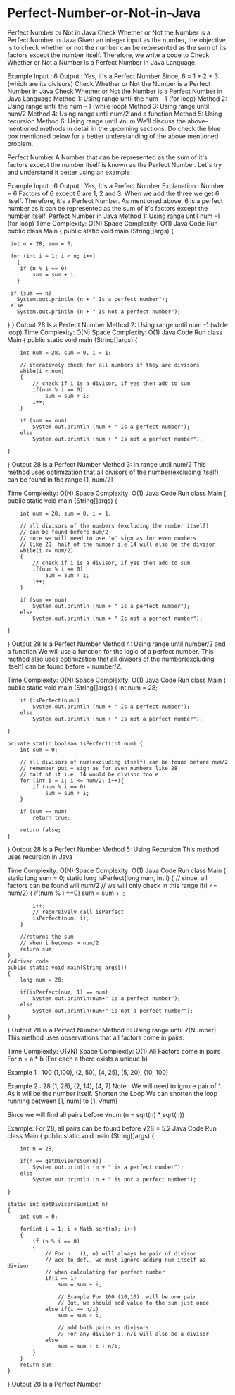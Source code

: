 # Perfect-Number-or-Not-in-Java

Perfect Number or Not in Java
Check Whether or Not the Number is a Perfect Number in Java
Given an integer input as the number, the objective is to check whether or not the number can be represented as the sum of its factors except the number itself. Therefore, we write a code to Check Whether or Not a Number is a Perfect Number in Java Language.

Example
Input : 6
Output : Yes, it's a Perfect Number
Since, 6 = 1 + 2 + 3 (which are its divisors)
Check Whether or Not the Number is a Perfect Number in Java
Check Whether or Not the Number is a Perfect Number in Java Language
Method 1: Using range until the num – 1 (for loop)
Method 2: Using range until the num – 1 (while loop)
Method 3: Using range until num/2
Method 4: Using range until num/2 and a function
Method 5: Using recursion
Method 6: Using range until √num
We’ll discuss the above-mentioned methods in detail in the upcoming sections. Do check the blue box mentioned below for a better understanding of the above mentioned problem.

Perfect Number
A Number that can be represented as the sum of it's factors except the number itself is known as the Perfect Number.
Let's try and understand it better using an example

Example
Input : 6
Output : Yes, It's a Prefect Number
Explanation : Number = 6
Factors of 6 except 6 are 1, 2 and 3. 
When we add the three we get 6 itself. Therefore, it's a Perfect Number.
As mentioned above, 6 is a perfect number as it can be represented as the sum of it's factors except the number itself.
Perfect Number in Java
Method 1: Using range until num -1 (for loop)
Time Complexity: O(N)
Space Complexity: O(1)
Java Code
Run
public class Main
 {
   public static void main (String[]args)
   {

     int n = 28, sum = 0;

     for (int i = 1; i < n; i++)
       {
     	if (n % i == 0)
 	        sum = sum + i;
       }

     if (sum == n)
       System.out.println (n + " Is a perfect number");
     else
       System.out.println (n + " Is not a perfect number");

   }
 }
Output
28 Is a Perfect Number
Method 2: Using range until num -1 (while loop)
Time Complexity: O(N)
Space Complexity: O(1)
Java Code
Run
class Main
{
    public static void main (String[]args)
    {

        int num = 28, sum = 0, i = 1;

        // iteratively check for all numbers if they are divisors
        while(i < num)
        {
            // check if i is a divisor, if yes then add to sum
            if(num % i == 0)
                sum = sum + i;
            i++;
        }

        if (sum == num)
            System.out.println (num + " Is a perfect number");
        else
            System.out.println (num + " Is not a perfect number");

    }
}
Output
28 Is a Perfect Number
Method 3: In range until num/2 
This method uses optimization that all divisors of the number(excluding itself) can be found in the range [1, num/2]

Time Complexity: O(N)
Space Complexity: O(1)
Java Code
Run
class Main
{
    public static void main (String[]args)
    {

        int num = 28, sum = 0, i = 1;

        // all divisors of the numbers (excluding the number itself)
        // can be found before num/2
        // note we will need to use '=' sign as for even numbers
        // like 28, half of the number i.e 14 will also be the divisor
        while(i <= num/2)
        {
            // check if i is a divisor, if yes then add to sum
            if(num % i == 0)
                sum = sum + i;
            i++;
        }

        if (sum == num)
            System.out.println (num + " Is a perfect number");
        else
            System.out.println (num + " Is not a perfect number");

    }
}
Output
28 Is a Perfect Number
Method 4: Using range until number/2 and a function
We will use a function for the logic of a perfect number. This method also uses optimization that all divisors of the number(excluding itself) can be found before = number/2.

Time Complexity: O(N)
Space Complexity: O(1)
Java Code
Run
class Main
{
    public static void main (String[]args)
    {
        int num = 28;

        if (isPerfect(num))
            System.out.println (num + " Is a perfect number");
        else
            System.out.println (num + " Is not a perfect number");

    }

    private static boolean isPerfect(int num) {
        int sum = 0;
        
        // all divisors of num(excluding itself) can be found before num/2
        // remember put = sign as for even numbers like 28
        // half of it i.e. 14 would be divisor too e
        for (int i = 1; i <= num/2; i++){
            if (num % i == 0)
                sum = sum + i;
        }

        if (sum == num)
            return true;

        return false;
    }
}
Output
28 Is a Perfect Number
Method 5: Using Recursion
This method uses recursion in Java

Time Complexity: O(N)
Space Complexity: O(1)
Java Code
Run
class Main
{
    static long sum = 0;
    static long isPerfect(long num, int i)
    {
        // since, all factors can be found will num/2
        // we will only check in this range
        if(i <= num/2)
        {
            if(num % i ==0)
                sum = sum + i;

            i++;
            // recursively call isPerfect
            isPerfect(num, i);
        }

        //returns the sum
        // when i becomes > num/2
        return sum;
    }
    //driver code
    public static void main(String args[])
    {
        long num = 28;

        if(isPerfect(num, 1) == num)
            System.out.println(num+" is a perfect number");
        else
            System.out.println(num+" is not a perfect number");
    }
}
Output
28 is a Perfect Number
Method 6: Using range until √(Number)
This method uses observations that all factors come in pairs.

Time Complexity: O(√N)
Space Complexity: O(1)
All Factors come in pairs
For n = a * b (For each a there exists a unique b)

Example 1 : 100
(1,100), (2, 50), (4, 25), (5, 20), (10, 100)

Example 2 : 28
(1, 28), (2, 14), (4, 7)
Note : We will need to ignore pair of 1. As it will be the number itself.
Shorten the Loop
We can shorten the loop running between [1, num] to [1, √num]

Since we will find all pairs before √num (n = sqrt(n) * sqrt(n))

Example: For 28, all pairs can be found before √28 = 5.2
Java Code
Run
class Main
{
    public static void main (String[]args)
    {

        int n = 28;

        if(n == getDivisorsSum(n))
            System.out.println (n + " is a perfect number");
        else
            System.out.println (n + " is not a perfect number");

    }

    static int getDivisorsSum(int n)
    {
        int sum = 0;

        for(int i = 1; i < Math.sqrt(n); i++)
        {
            if (n % i == 0)
            {
                // For n : (1, n) will always be pair of divisor
                // acc to def., we must ignore adding num itself as divisor
                // when calculating for perfect number
                if(i == 1)
                    sum = sum + i;

                    // Example For 100 (10,10)  will be one pair
                    // But, we should add value to the sum just once
                else if(i == n/i)
                    sum = sum + i;

                    // add both pairs as divisors
                    // For any divisor i, n/i will also be a divisor
                else
                    sum = sum + i + n/i;
            }
        }
        return sum;
    }
}
Output
28 Is a Perfect Number
